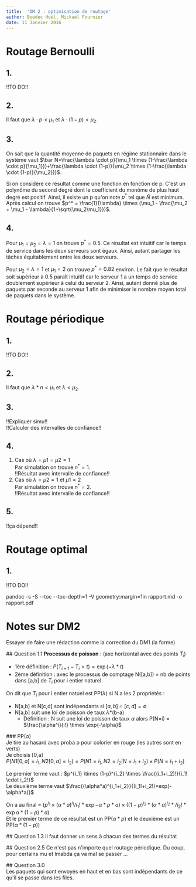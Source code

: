 ```yaml
---
title:  'DM 2 : optimisation de routage'
author: Boëdec Hoël, Mickaël Fournier
date: 11 Janvier 2016
---
```


# Routage Bernoulli

## 1.
!!TO DO!!

## 2.
Il faut que $\lambda \cdot p<\mu_1$ et $\lambda \cdot (1-p)<\mu_2$.

## 3.
On sait que la quantité moyenne de paquets en régime stationnaire dans le système
vaut $\bar N=\frac{\lambda \cdot p}{\mu_1 \times (1-\frac{\lambda \cdot p}{\mu_1})}+\frac{\lambda \cdot (1-p)}{\mu_2 \times (1-\frac{\lambda \cdot (1-p)}{\mu_2})}$.  

Si on considère ce résultat comme une fonction en fonction de p. C'est un polynôme du second degré dont le coefficient du monôme de plus haut degré est positif. Ainsi, il existe un p qu'on note $p^*$ tel que $\bar N$ est minimum.  
Après calcul on trouve $p^* = \frac{1}{\lambda} \times (\mu_1 - \frac{\mu_2 + \mu_1 - \lambda}{1+\sqrt{\mu_2\mu_1}})$.

## 4.
Pour $\mu_1=\mu_2=\lambda=1$ on trouve $p^*=0.5$. Ce résultat est intuitif car le temps de service dans les deux serveurs sont égaux. Ainsi, autant partager les tâches équitablement entre les deux serveurs.  

Pour $\mu_2=\lambda=1$ et $\mu_1=2$ on trouve $p^*=0.82$ environ. Le fait que le résultat soit supérieur à 0.5 paraît intuitif car le serveur 1 a un temps de service doublement supérieur à celui du serveur 2. Ainsi, autant donné plus de paquets par seconde au serveur 1 afin de minimiser le nombre moyen total de paquets dans le système.

# Routage périodique

## 1.
!!TO DO!!

## 2.
Il faut que $\lambda*n<\mu_1$ et $\lambda<\mu_2$.

## 3.
!!Expliquer simu!!  
!!Calculer des intervalles de confiance!!

## 4.

1. Cas où $\lambda=\mu1=\mu2=1$  
  Par simulation on trouve $n^*=1$.  
  !!Résultat avec intervalle de confiance!!
2. Cas où $\lambda=\mu2=1$ et $\mu1=2$  
    Par simulation on trouve $n^*=2$.  
    !!Résultat avec intervalle de confiance!!

## 5.
!!ça dépend!!

# Routage optimal

## 1.
!!TO DO!!



pandoc -s -S --toc --toc-depth=1 -V geometry:margin=1in rapport.md -o rapport.pdf



# Notes sur DM2
Essayer de faire une rédaction comme la correction du DM1 (la forme)

## Question 1.1
**Processus de poisson** :
(axe horizontal avec des points $T_i$)

- 1ère définition : $P(T_{i+1}-T_i > t) = \exp{(-\lambda*t)}$
- 2ème définition : avec le processus de comptage N([a,b]) = nb de points dans [a,b] de $T_i$ pour i entier naturel.  

On dit que $T_i$ pour i entier natuel est PP($\lambda$) si N a les 2 propriétés :

  - N[a,b] et N[c,d] sont indépendants si $[a,b] \cap [c,d] = \emptyset$
  - N[a,b] suit une loi de poisson de taux $\lambda$\*(b-a)
    - Définition : N suit une loi de poisson de taux $\alpha$ alors P(N=i) = $\frac{\alpha^i}{i!} \times \exp{-\alpha}$

### PP($\alpha$)  
Je tire au hasard avec proba p pour colorier en rouge (les autres sont en verts)  
Je choisis [0,a]  
$P(N1[0,a]=i_1, N2[0,a]=i_2)=P(N1=i_1, N2=i_2 | N=i_1+i_2) \times P(N=i_1+i_2)$

Le premier terme vaut : $p^{i_1} \times (1-p)^{i_2} \times \frac{(i_1+i_2)!}{i_1! \cdot i_2!}$  
Le deuxième terme vaut $\frac{(\alpha*a)^{i_1+i_2}}{(i_1!+i_2!)*exp(-\alpha*a)}$

On a au final = $(p^{i_1} \times (\alpha*a)^{i_1}/i_1!*\exp{-\alpha*p*a}) \times ((1-p)^{i_2}*(\alpha*a)^{i_2}*/i_2!*\exp{\alpha*(1-p)*a})$  
Et le premier terme de ce résultat est un PP($\alpha*p$) et le deuxième est un PP($\alpha*(1-p)$)  

## Question 1.3
Il faut donner un sens à chacun des termes du résultat


## Question 2.5
Ce n'est pas n'importe quel routage périodique. Du coup, pour certains mu et lmabda ça va mal se passer ...

## Question 3.0  
Les paquets qui sont envoyés en haut et en bas sont indépendants de ce qu'il se passe dans les files.
